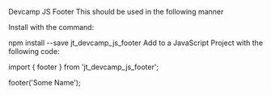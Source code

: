 Devcamp JS Footer
This should be used in the following manner

Install with the command:

npm install --save jt_devcamp_js_footer
Add to a JavaScript Project with the following code:

import { footer } from 'jt_devcamp_js_footer';

footer('Some Name');

